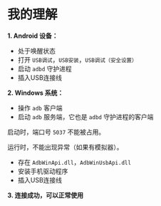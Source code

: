 ﻿# 我的理解

**1. Android 设备：**

 - 处于唤醒状态
 - 打开 `USB调试`，`USB安装`，`USB调试（安全设置）`
 - 启动 `adbd` 守护进程
 - 插入USB连接线

**2. Windows 系统：**

 - 操作 `adb` 客户端
 - 启动 `adb` 服务端，它也是 `adbd` 守护进程的客户端

启动时，端口号 `5037` 不能被占用。

运行时，不能出现异常（如果有模拟器）。

 - 存在 `AdbWinApi.dll`，`AdbWinUsbApi.dll`
 - 安装手机驱动程序
 - 插入USB连接线

**3. 连接成功，可以正常使用**
